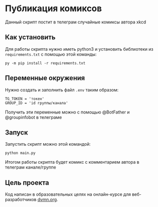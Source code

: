 # Публикация комиксов
Данный скрипт постит в телеграм случайные комиксы автора xkcd
## Как установить
Для работы скрипта нужно иметь python3 и установить библиотеки из `requirements.txt` с помощью этой команды:
```
py -m pip install -r requirements.txt
```
## Переменные окружения
Нужно создать и заполнить файл `.env` таким образом:
```
TG_TOKEN = 'токен'
GROUP_ID = 'id группы/канала'
```
Получить эти переменные можно с помощью @BotFather и @groupinfobot в телеграме
## Запуск
Запустить скрипт можно этой командой:
```shell
python main.py
```
Итогом работы скрипта будет комикс с комментарием автора в телеграм канале/группе
## Цель проекта
Код написан в образовательных целях на онлайн-курсе для веб-разработчиков [dvmn.org](https://dvmn.org/).